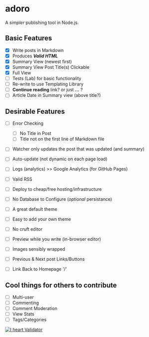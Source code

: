 adoro
=====

A *simpler* publishing tool in Node.js.

## Basic Features

- [x] Write posts in Markdown
- [x] Produces ***Valid HTML***
- [x] Summary View (newest first)
- [x] Summary View Post Title(s) Clickable
- [x] Full View
- [ ] Tests (Lab) for basic functionality
- [ ] Re-write to use Templating Library
- [ ] **Continue reading** link? or just **...** ?
- [ ] Article Date in Summary view (above title?)

## Desirable Features

- [ ] Error Checking
  - [ ] No Title in Post
  - [ ] Title not on the first line of Markdown file
- [ ] Watcher only updates the post that was updated (and summary)

- [ ] Auto-update (not dynamic on each page load)
- [ ] Logs (analytics) >> Google Analytics (for GitHub Pages)
- [ ] Valid RSS
- [ ] Deploy to cheap/free hosting/infrastructure
- [ ] No Database to Configure (*optional* persistance)
- [ ] A great default theme
- [ ] Easy to add your own theme
- [ ] No cruft editor
- [ ] Preview while you write (in-browser editor)
- [ ] Images sensibly wrapped
- [ ] Previous & Next post Links/Buttons
- [ ] Link Back to Homepage '/'

## Cool things for others to contribute

- [ ] Multi-user
- [ ] Commenting
- [ ] Comment Moderation
- [ ] View Stats
- [ ] Tags/Categories

[![I heart Validator](http://www.w3.org/QA/Tools/I_heart_validator_lg "W3C Validator Donation Program")](http://validator.w3.org/)
